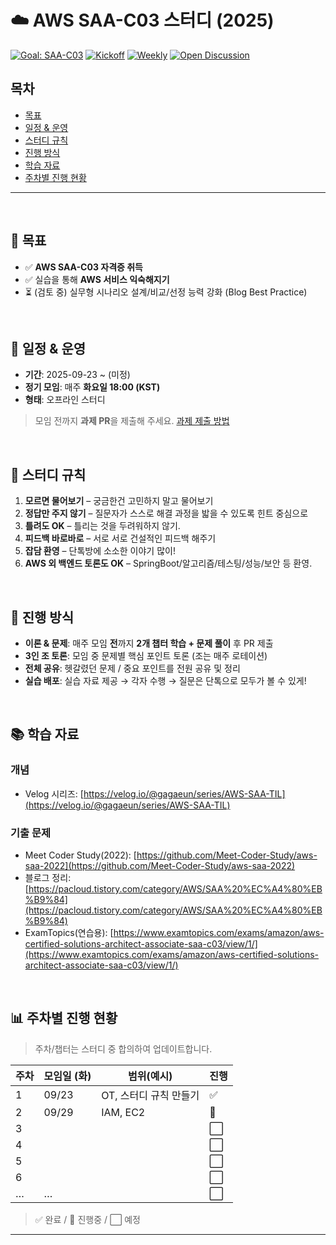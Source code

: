 # ☁️ AWS SAA-C03 스터디 (2025)

[![Goal: SAA-C03](https://img.shields.io/badge/Goal-AWS%20SAA--C03-232F3E?logo=amazonaws\&logoColor=fff)](https://aws.amazon.com/certification/certified-solutions-architect-associate/)
[![Kickoff](https://img.shields.io/badge/Start-2025.09.23-00b894)](#일정--운영)
[![Weekly](https://img.shields.io/badge/Weekly-Tue%2018:00%20\(KST\)-0984e3)](#일정--운영)
[![Open Discussion](https://img.shields.io/badge/Topic-Backend%20%2B%20AWS-6c5ce7)](#스터디-규칙)



## 목차

* [목표](#목표)
* [일정 & 운영](#일정--운영)
* [스터디 규칙](#스터디-규칙)
* [진행 방식](#진행-방식)
* [학습 자료](#학습-자료)
* [주차별 진행 현황](#주차별-진행-현황)

---

<br>

## 🎯 목표

* ✅ **AWS SAA-C03 자격증 취득**
* ✅ 실습을 통해 **AWS 서비스 익숙해지기**
* ⏳ (검토 중) 실무형 시나리오 설계/비교/선정 능력 강화 (Blog Best Practice)


<br>


## 📅 일정 & 운영

* **기간**: 2025-09-23 \~ (미정)
* **정기 모임**: 매주 **화요일 18:00 (KST)**
* **형태**: 오프라인 스터디

> 모임 전까지 **과제 PR**을 제출해 주세요. [과제 제출 방법](#과제-제출-방법)

<br>

## 📜 스터디 규칙

1. **모르면 물어보기** – 궁금한건 고민하지 말고 물어보기
2. **정답만 주지 않기** – 질문자가 스스로 해결 과정을 밟을 수 있도록 힌트 중심으로
3. **틀려도 OK** – 틀리는 것을 두려워하지 않기.
4. **피드백 바로바로** – 서로 서로 건설적인 피드백 해주기
5. **잡담 환영** – 단톡방에 소소한 이야기 많이!
6. **AWS 외 백엔드 토론도 OK** – SpringBoot/알고리즘/테스팅/성능/보안 등 환영.

<br>

## 🔄 진행 방식

* **이론 & 문제**: 매주 모임 **전**까지 **2개 챕터 학습 + 문제 풀이** 후 PR 제출
* **3인 조 토론**: 모임 중 문제별 핵심 포인트 토론 (조는 매주 로테이션)
* **전체 공유**: 헷갈렸던 문제 / 중요 포인트를 전원 공유 및 정리
* **실습 배포**: 실습 자료 제공 → 각자 수행 → 질문은 단톡으로 모두가 볼 수 있게!

<br>

## 📚 학습 자료

### 개념

* Velog 시리즈: [https://velog.io/@gagaeun/series/AWS-SAA-TIL](https://velog.io/@gagaeun/series/AWS-SAA-TIL)


###  기출 문제

* Meet Coder Study(2022): [https://github.com/Meet-Coder-Study/aws-saa-2022](https://github.com/Meet-Coder-Study/aws-saa-2022)
* 블로그 정리: [https://pacloud.tistory.com/category/AWS/SAA%20%EC%A4%80%EB%B9%84](https://pacloud.tistory.com/category/AWS/SAA%20%EC%A4%80%EB%B9%84)
* ExamTopics(연습용): [https://www.examtopics.com/exams/amazon/aws-certified-solutions-architect-associate-saa-c03/view/1/](https://www.examtopics.com/exams/amazon/aws-certified-solutions-architect-associate-saa-c03/view/1/)

<br>

## 📊 주차별 진행 현황

> 주차/챕터는 스터디 중 합의하여 업데이트합니다.

| 주차 | 모임일 (화) | 범위(예시)     | 진행 |
| -- | ------- | ---------------------------- | --- |
| 1  | 09/23   | OT, 스터디 규칙 만들기       |  ✅ |
| 2  | 09/29   |     IAM, EC2               | 🔄 |
| 3  |    |               |  ⬜️ |
| 4  |    |                |  ⬜️ |
| 5  |    |     |  ⬜️ |
| 6  |   |         |  ⬜️ |
| …  | …       |  |  ⬜️ |

> ✅ 완료 / 🔄 진행중 / ⬜️ 예정

---

<!-- ## 토론 & 피드백 가이드

* **문제 토론**: "왜 이 선택이 정답인가?" 혹은 "왜 틀린지 모르겠다"같은 자신의 문제 풀이 과정을 서로 공유하기
- **잠정 결론** : 전체 공유 전, 셋이 의견을 취합하기
- **전체 공유** : 문제를 순서대로 보며 각 조에서 선택된 문제 공유  -->